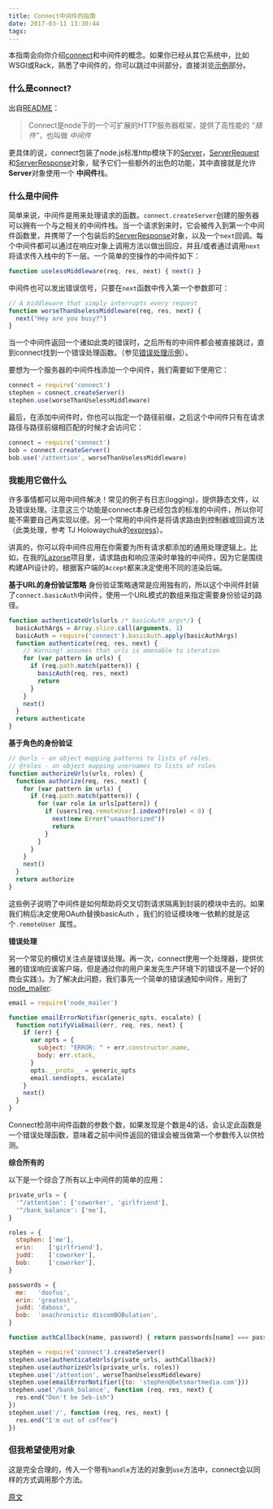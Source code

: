 ```yaml
---
title: Connect中间件的指南
date: 2017-03-11 13:30:44
tags:
---
```



本指南会向你介绍[connect](http://senchalabs.github.com/connect)和中间件的概念。如果你已经从其它系统中，比如WSGI或Rack，熟悉了中间件的，你可以跳过中间部分，直接浏览[示例](#exmaples)部分。

### 什么是connect?

出自[README](http://github.com/senchalabs/connect)：

> Connect是node下的一个可扩展的HTTP服务器框架，提供了高性能的 _“插件”_，也叫做 _中间件_

更具体的说，connect包装了node.js标准http模块下的[Server](http://nodejs.org/docs/v0.4.12/api/http.html#http.Server)，[ServerRequest](http://nodejs.org/docs/v0.4.12/api/http.html#http.ServerRequest)和[ServerResponse](http://nodejs.org/docs/v0.4.12/api/http.html#http.ServerResponse)对象，赋予它们一些额外的出色的功能，其中直接就是允许 **Server**对象使用一个 **中间件**栈。

### 什么是中间件

简单来说，中间件是用来处理请求的函数。`connect.createServer`创建的服务器可以拥有一个与之相关的中间件栈。当一个请求到来时，它会被传入到第一个中间件函数里，并携带了一个包装后的[ServerResponse](http://nodejs.org/docs/v0.4.12/api/http.html#http.ServerResponse)对象，以及一个`next`回调。每个中间件都可以通过在响应对象上调用方法以做出回应，并且/或者通过调用`next`将请求传入栈中的下一层。一个简单的空操作的中间件如下：

```js
function uselessMiddleware(req, res, next) { next() }
```

中间件也可以发出错误信号，只要在`next`函数中传入第一个参数即可：

```js
// A middleware that simply interrupts every request
function worseThanUselessMiddleware(req, res, next) {
  next("Hey are you busy?")
}

```

当一个中间件返回一个诸如此类的错误时，之后所有的中间件都会被直接跳过，直到connect找到一个错误处理函数。（参见[错误处理示例](#error-handling)）。

要想为一个服务器的中间件栈添加一个中间件，我们需要如下使用它：

```js
connect = require('connect')
stephen = connect.createServer()
stephen.use(worseThanUselessMiddleware)
```

最后，在添加中间件时，你也可以指定一个路径前缀，之后这个中间件只有在请求路径与路径前缀相匹配的时候才会访问它：

```js
connect = require('connect')
bob = connect.createServer()
bob.use('/attention', worseThanUselessMiddleware)
```


### 我能用它做什么

许多事情都可以用中间件解决！常见的例子有日志(logging)，提供静态文件，以及错误处理。注意这三个功能是connect本身已经包含的标准的中间件，所以你可能不需要自己再实现以便。另一个常用的中间件是将请求路由到控制器或回调方法（此类处理，参考 TJ Holowaychuk的[express](http://expressjs.com)）。

讲真的，你可以将中间件应用在你需要为所有请求都添加的通用处理逻辑上。比如，在我的[Lazorse](https://github.com/BetSmartMedia/Lazorse)项目里，请求路由和响应渲染时单独的中间件，因为它是围绕构建API设计的，根据客户端的`Accept`都来决定使用不同的渲染后端。

**基于URL的身份验证策略**
身份验证策略通常是应用独有的，所以这个中间件封装了`connect.basicAuth`中间件，使用一个URL模式的数组来指定需要身份验证的路径。

```js
function authenticateUrls(urls /* basicAuth args*/) {
  basicAuthArgs = Array.slice.call(arguments, 1)
  basicAuth = require('connect').basicAuth.apply(basicAuthArgs)
  function authenticate(req, res, next) {
    // Warning! assumes that urls is amenable to iteration
    for (var pattern in urls) {
      if (req.path.match(pattern)) {
        basicAuth(req, res, next)
        return
      }
    }
    next()
  }
  return authenticate
}
```

**基于角色的身份验证**

```js
// @urls - an object mapping patterns to lists of roles.
// @roles - an object mapping usernames to lists of roles
function authorizeUrls(urls, roles) {
  function authorize(req, res, next) {
    for (var pattern in urls) {
      if (req.path.match(pattern)) {
        for (var role in urls[pattern]) {
          if (users[req.remoteUser].indexOf(role) < 0) {
            next(new Error("unauthorized"))
            return
          }
        }
      }
    }
    next()
  }
  return authorize
}

```
这些例子说明了中间件是如何帮助将交叉切割请求隔离到封装的模块中去的。如果我们稍后决定使用OAuth替换basicAuth ，我们的验证模块唯一依赖的就是这个`.remoteUser `属性。

**错误处理**

另一个常见的横切关注点是错误处理。再一次，connect使用一个处理器，提供优雅的错误响应诶客户端，但是通过你的用户来发先生产环境下的错误不是一个好的商业实践:)。为了解决此问题，我们事先一个简单的错误通知中间件，用到了[node_mailer](https://github.com/marak/node_mailer):

```js
email = require('node_mailer')

function emailErrorNotifier(generic_opts, escalate) {
  function notifyViaEmail(err, req, res, next) {
    if (err) {
      var opts = {
        subject: "ERROR: " + err.constructor.name,
        body: err.stack,
      }
      opts.__proto__ = generic_opts
      email.send(opts, escalate)
    }
    next()
  }
}
```
Connect检测中间件函数的参数个数，如果发现是个数是4的话，会认定此函数是一个错误处理函数，意味着之前中间件返回的错误会被当做第一个参数传入以供检测。

**综合所有的**

以下是一个综合了所有以上中间件的简单的应用：

```js
private_urls = {
  '^/attention': ['coworker', 'girlfriend'],
  '^/bank_balance': ['me'],
}

roles = {
  stephen: ['me'],
  erin:    ['girlfriend'],
  judd:    ['coworker'],
  bob:     ['coworker'],
}

passwords = {
  me:   'doofus',
  erin: 'greatest',
  judd: 'daboss',
  bob:  'anachronistic discomBOBulation',
}

function authCallback(name, password) { return passwords[name] === password }

stephen = require('connect').createServer()
stephen.use(authenticateUrls(private_urls, authCallback))
stephen.use(authorizeUrls(private_urls, roles))
stephen.use('/attention', worseThanUselessMiddleware)
stephen.use(emailErrorNotifier({to: 'stephen@betsmartmedia.com'}))
stephen.use('/bank_balance', function (req, res, next) {
  res.end("Don't be Seb-ish")
})
stephen.use('/', function (req, res, next) {
  res.end("I'm out of coffee")
})
```

### 但我希望使用对象

这是完全合理的，传入一个带有`handle`方法的对象到`use`方法中，connect会以同样的方式调用那个方法。

[原文](https://stephensugden.com/middleware_guide/)









